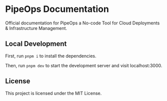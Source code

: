 # PipeOps Documentation

Official documentation for PipeOps a No-code Tool for Cloud Deployments & Infrastructure Management.

## Local Development

First, run `pnpm i` to install the dependencies.

Then, run `pnpm dev` to start the development server and visit localhost:3000.

## License

This project is licensed under the MIT License.